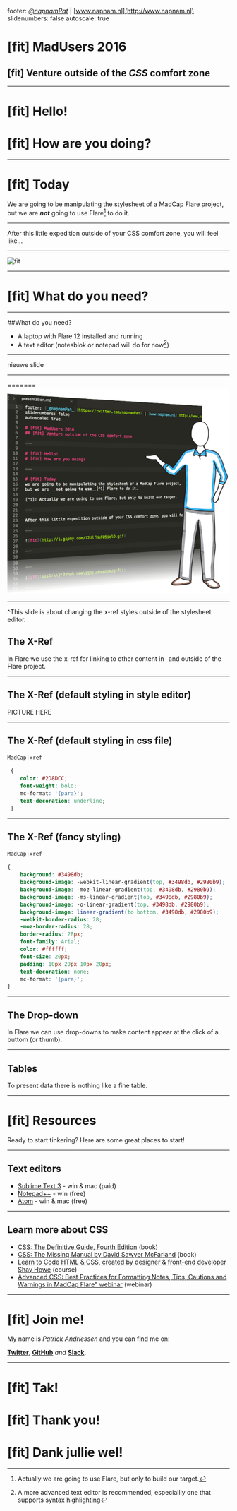 footer: [_@napnamPat_](https://twitter.com/napnamPat) | [www.napnam.nl](http://www.napnam.nl)
slidenumbers: false
autoscale: true

# [fit] MadUsers 2016
## [fit] Venture outside of the *CSS* comfort zone

---

# [fit] Hello! 
# [fit] How are you doing?

---

# [fit] Today 
We are going to be manipulating the stylesheet of a MadCap Flare project, but we are *__not__* going to use Flare[^1] to do it. 

[^1]: Actually we are going to use Flare, but only to build our target.

---

After this little expedition outside of your CSS comfort zone, you will feel like...

---

![fit](http://i.giphy.com/12UlfHpF05ielO.gif)

---
# [fit] What do you need?
---

##What do you need?

* A laptop with Flare 12 installed and running
* A text editor 
(notesblok or notepad will do for now[^2])

[^2]: A more advanced text editor is recommended, especialliy one that supports syntax highlighting

---
nieuwe slide

---
=======
![fit](example.png)

---

^This slide is about changing the x-ref styles outside of the stylesheet editor.

## The X-Ref
In Flare we use the x-ref for linking to other content in- and outside of the Flare project.

---

## The X-Ref (default styling in style editor)

PICTURE HERE

---

## The X-Ref (default styling in css file)
```
MadCap|xref
```
```css
 {
 	color: #2D8DCC;
 	font-weight: bold;
 	mc-format: '{para}';
 	text-decoration: underline;
 }

```
---

## The X-Ref (fancy styling)
```
MadCap|xref
```
```css
{
	background: #3498db;
	background-image: -webkit-linear-gradient(top, #3498db, #2980b9);
	background-image: -moz-linear-gradient(top, #3498db, #2980b9);
	background-image: -ms-linear-gradient(top, #3498db, #2980b9);
	background-image: -o-linear-gradient(top, #3498db, #2980b9);
	background-image: linear-gradient(to bottom, #3498db, #2980b9);
	-webkit-border-radius: 28;
	-moz-border-radius: 28;
	border-radius: 28px;
	font-family: Arial;
	color: #ffffff;
	font-size: 20px;
	padding: 10px 20px 10px 20px;
	text-decoration: none;
	mc-format: '{para}';
}
```

---

## The Drop-down
In Flare we can use drop-downs to make content appear at the click of a buttom (or thumb).

---

## Tables
To present data there is nothing like a fine table.

---

# [fit] Resources
Ready to start tinkering? Here are some great places to start!

---

## Text editors
* [Sublime Text 3](https://www.sublimetext.com/) - win & mac (paid)
* [Notepad++](https://notepad-plus-plus.org/) - win (free)
* [Atom](https://atom.io/) - win & mac (free)

---

## Learn more about CSS

* [CSS: The Definitive Guide, Fourth Edition](http://meyerweb.com/eric/thoughts/2012/10/01/csstdg4e/) (book)
* [CSS: The Missing Manual by David Sawyer McFarland](https://amzn.com/1491918055) (book)
* [Learn to Code HTML & CSS, created by designer & front-end developer Shay Howe](http://learn.shayhowe.com/html-css/) (course)
* [Advanced CSS: Best Practices for Formatting Notes, Tips, Cautions and Warnings in MadCap Flare" webinar](http://www.madcapsoftware.com/demos/player.aspx?v=d01db2694e8e6) (webinar)

---

# [fit] Join __me!__
My name is *Patrick Andriessen* and you can find me on: 

__[Twitter](https://twitter.com/napnamPat)__, __[GitHub](https://github.com/napnam/MadUsers2016)__ *and* __[Slack](https://madusers.slack.com)__.

---

# [fit] __Tak!__
# [fit] Thank you!
# [fit] Dank jullie wel!

